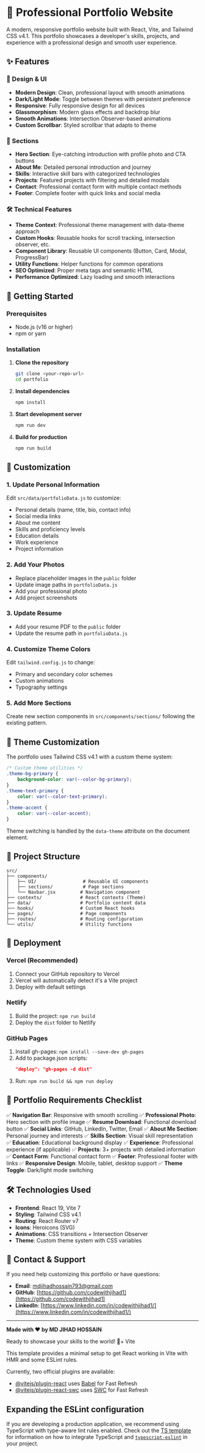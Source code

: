 # 🚀 Professional Portfolio Website

A modern, responsive portfolio website built with React, Vite, and Tailwind CSS v4.1. This portfolio showcases a developer's skills, projects, and experience with a professional design and smooth user experience.

## ✨ Features

### 🎨 Design & UI

-   **Modern Design**: Clean, professional layout with smooth animations
-   **Dark/Light Mode**: Toggle between themes with persistent preference
-   **Responsive**: Fully responsive design for all devices
-   **Glassmorphism**: Modern glass effects and backdrop blur
-   **Smooth Animations**: Intersection Observer-based animations
-   **Custom Scrollbar**: Styled scrollbar that adapts to theme

### 📱 Sections

-   **Hero Section**: Eye-catching introduction with profile photo and CTA buttons
-   **About Me**: Detailed personal introduction and journey
-   **Skills**: Interactive skill bars with categorized technologies
-   **Projects**: Featured projects with filtering and detailed modals
-   **Contact**: Professional contact form with multiple contact methods
-   **Footer**: Complete footer with quick links and social media

### 🛠️ Technical Features

-   **Theme Context**: Professional theme management with data-theme approach
-   **Custom Hooks**: Reusable hooks for scroll tracking, intersection observer, etc.
-   **Component Library**: Reusable UI components (Button, Card, Modal, ProgressBar)
-   **Utility Functions**: Helper functions for common operations
-   **SEO Optimized**: Proper meta tags and semantic HTML
-   **Performance Optimized**: Lazy loading and smooth interactions

## 🚀 Getting Started

### Prerequisites

-   Node.js (v16 or higher)
-   npm or yarn

### Installation

1. **Clone the repository**

    ```bash
    git clone <your-repo-url>
    cd portfolio
    ```

2. **Install dependencies**

    ```bash
    npm install
    ```

3. **Start development server**

    ```bash
    npm run dev
    ```

4. **Build for production**
    ```bash
    npm run build
    ```

## 📝 Customization

### 1. Update Personal Information

Edit `src/data/portfolioData.js` to customize:

-   Personal details (name, title, bio, contact info)
-   Social media links
-   About me content
-   Skills and proficiency levels
-   Education details
-   Work experience
-   Project information

### 2. Add Your Photos

-   Replace placeholder images in the `public` folder
-   Update image paths in `portfolioData.js`
-   Add your professional photo
-   Add project screenshots

### 3. Update Resume

-   Add your resume PDF to the `public` folder
-   Update the resume path in `portfolioData.js`

### 4. Customize Theme Colors

Edit `tailwind.config.js` to change:

-   Primary and secondary color schemes
-   Custom animations
-   Typography settings

### 5. Add More Sections

Create new section components in `src/components/sections/` following the existing pattern.

## 🎨 Theme Customization

The portfolio uses Tailwind CSS v4.1 with a custom theme system:

```css
/* Custom theme utilities */
.theme-bg-primary {
    background-color: var(--color-bg-primary);
}
.theme-text-primary {
    color: var(--color-text-primary);
}
.theme-accent {
    color: var(--color-accent);
}
```

Theme switching is handled by the `data-theme` attribute on the document element.

## 📁 Project Structure

```
src/
├── components/
│   ├── UI/                 # Reusable UI components
│   ├── sections/           # Page sections
│   └── Navbar.jsx         # Navigation component
├── contexts/              # React contexts (Theme)
├── data/                  # Portfolio content data
├── hooks/                 # Custom React hooks
├── pages/                 # Page components
├── routes/                # Routing configuration
└── utils/                 # Utility functions
```

## 🚢 Deployment

### Vercel (Recommended)

1. Connect your GitHub repository to Vercel
2. Vercel will automatically detect it's a Vite project
3. Deploy with default settings

### Netlify

1. Build the project: `npm run build`
2. Deploy the `dist` folder to Netlify

### GitHub Pages

1. Install gh-pages: `npm install --save-dev gh-pages`
2. Add to package.json scripts:
    ```json
    "deploy": "gh-pages -d dist"
    ```
3. Run: `npm run build && npm run deploy`

## 🎯 Portfolio Requirements Checklist

✅ **Navigation Bar**: Responsive with smooth scrolling
✅ **Professional Photo**: Hero section with profile image
✅ **Resume Download**: Functional download button
✅ **Social Links**: GitHub, LinkedIn, Twitter, Email
✅ **About Me Section**: Personal journey and interests
✅ **Skills Section**: Visual skill representation
✅ **Education**: Educational background display
✅ **Experience**: Professional experience (if applicable)
✅ **Projects**: 3+ projects with detailed information
✅ **Contact Form**: Functional contact form
✅ **Footer**: Professional footer with links
✅ **Responsive Design**: Mobile, tablet, desktop support
✅ **Theme Toggle**: Dark/light mode switching

## 🛠️ Technologies Used

-   **Frontend**: React 19, Vite 7
-   **Styling**: Tailwind CSS v4.1
-   **Routing**: React Router v7
-   **Icons**: Heroicons (SVG)
-   **Animations**: CSS transitions + Intersection Observer
-   **Theme**: Custom theme system with CSS variables

## 📧 Contact & Support

If you need help customizing this portfolio or have questions:

-   **Email**: mdjihadhossain793@gmail.com
-   **GitHub**: [https://github.com/codewithjihad1](https://github.com/codewithjihad1)
-   **LinkedIn**: [https://www.linkedin.com/in/codewithjihad1/](https://www.linkedin.com/in/codewithjihad1/)

---

**Made with ❤️ by MD JIHAD HOSSAIN**

Ready to showcase your skills to the world! 🌟+ Vite

This template provides a minimal setup to get React working in Vite with HMR and some ESLint rules.

Currently, two official plugins are available:

-   [@vitejs/plugin-react](https://github.com/vitejs/vite-plugin-react/blob/main/packages/plugin-react) uses [Babel](https://babeljs.io/) for Fast Refresh
-   [@vitejs/plugin-react-swc](https://github.com/vitejs/vite-plugin-react/blob/main/packages/plugin-react-swc) uses [SWC](https://swc.rs/) for Fast Refresh

## Expanding the ESLint configuration

If you are developing a production application, we recommend using TypeScript with type-aware lint rules enabled. Check out the [TS template](https://github.com/vitejs/vite/tree/main/packages/create-vite/template-react-ts) for information on how to integrate TypeScript and [`typescript-eslint`](https://typescript-eslint.io) in your project.
